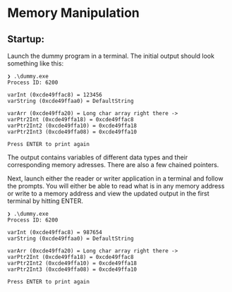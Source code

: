# Memory Manipulation

## Startup:
Launch the dummy program in a terminal. The initial output should look something like this:
```
❯ .\dummy.exe
Process ID: 6200

varInt (0xcde49ffac8) = 123456
varString (0xcde49ffaa0) = DefaultString

varArr (0xcde49ffa20) = Long char array right there ->
varPtr2Int (0xcde49ffa18) = 0xcde49ffac8
varPtr2Int2 (0xcde49ffa10) = 0xcde49ffa18
varPtr2Int3 (0xcde49ffa08) = 0xcde49ffa10

Press ENTER to print again
```
The output contains variables of different data types and their corresponding memory adresses. There are also a few chained pointers.

Next, launch either the reader or writer application in a terminal and follow the prompts. You will either be able to read what is in any memory address or write to a memory address and view the updated output in the first terminal by hitting ENTER.
```
❯ .\dummy.exe
Process ID: 6200

varInt (0xcde49ffac8) = 987654
varString (0xcde49ffaa0) = DefaultString

varArr (0xcde49ffa20) = Long char array right there ->
varPtr2Int (0xcde49ffa18) = 0xcde49ffac8
varPtr2Int2 (0xcde49ffa10) = 0xcde49ffa18
varPtr2Int3 (0xcde49ffa08) = 0xcde49ffa10

Press ENTER to print again
```
